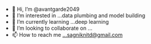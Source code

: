 - 👋 Hi, I’m @avantgarde2049
- 👀 I’m interested in ...data plumbing and model building
- 🌱 I’m currently learning ...deep learning
- 💞️ I’m looking to collaborate on ...
- 📫 How to reach me ...sagniknitd@gmail.com

<!---
avantgarde2049/avantgarde2049 is a ✨ special ✨ repository because its `README.md` (this file) appears on your GitHub profile.
You can click the Preview link to take a look at your changes.
--->
